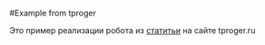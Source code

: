 #Example from tproger

Это пример реализации робота из [статитьи](https://tproger.ru/translations/telegram-bot-create-and-deploy/) на сайте 
tproger.ru